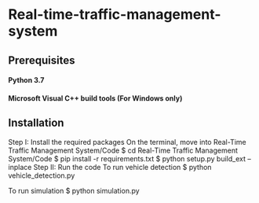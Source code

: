# Real-time-traffic-management-system

## Prerequisites
#### Python 3.7
#### Microsoft Visual C++ build tools (For Windows only)


## Installation
Step I: Install the required packages
On the terminal, move into Real-Time Traffic Management System/Code
 $ cd Real-Time Traffic Management System/Code
 $ pip install -r requirements.txt
 $ python setup.py build_ext –inplace
Step II: Run the code
To run vehicle detection
 $ python vehicle_detection.py

 To run simulation
 $ python simulation.py
